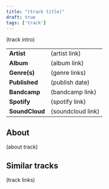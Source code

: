 ```yaml
---
title: "(track title)"
draft: true
tags: ['track']
---
```


(track intro)

|                  |                                  |
| ---------------- | -------------------------------- |
| **Artist**       | (artist link)                    |
| **Album**        | (album link)                     |
| **Genre(s)**     | (genre links)                    |
| **Published**    | (publish date)                   |
| **Bandcamp**     | (bandcamp link)                  |
| **Spotify**      | (spotify link)                   |
| **SoundCloud**   | (soundcloud link)                |

## About
(about track)

## Similar tracks
(track links)